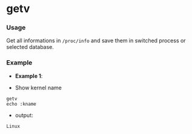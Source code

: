 # getv

### Usage
Get all informations in `/proc/info` and save them in switched process or selected database.

### Example
- **Example 1**:

- Show kernel name
```
getv
echo :kname
```
- output:
```
Linux
```